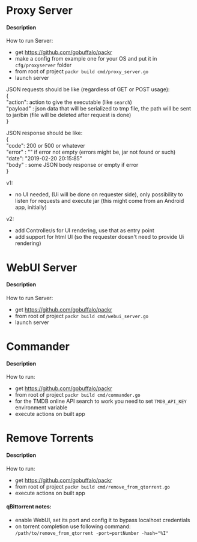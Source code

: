 # Proxy Server
#### Description
How to run Server:  
- get https://github.com/gobuffalo/packr  
- make a config from example one for your OS and put it in `cfg/proxyserver` folder  
- from root of project `packr build cmd/proxy_server.go`  
- launch server

JSON requests should be like (regardless of GET or POST usage):  
{  
"action": action to give the executable (like `search`)  
"payload" : json data that will be serialized to tmp file, the path will be sent to jar/bin (file will be deleted after request is done)    
} 

JSON response should be like:  
{  
"code": 200 or 500 or whatever  
"error" : "" if error not empty (errors might be, jar not found or such)  
"date": "2019-02-20 20:15:85"  
"body" : some JSON body response or empty if error  
}  

v1: 
 - no UI needed, (Ui will be done on requester side), only possibility to listen for requests and execute jar
 (this might come from an Android app, initially)

v2:
 - add Controller/s for UI rendering, use that as entry point
 - add support for html UI (so the requester doesn't need to provide Ui rendering)

# WebUI Server
#### Description
How to run Server:  
- get https://github.com/gobuffalo/packr    
- from root of project `packr build cmd/webui_server.go`  
- launch server

# Commander
#### Description
How to run:  
- get https://github.com/gobuffalo/packr    
- from root of project `packr build cmd/commander.go`  
- for the TMDB online API search to work you need to set `TMDB_API_KEY` environment variable  
- execute actions on built app  

# Remove Torrents
#### Description
How to run:  
- get https://github.com/gobuffalo/packr  
- from root of project `packr build cmd/remove_from_qtorrent.go`  
- execute actions on built app  

#### qBittorrent notes:    
- enable WebUI, set its port and config it to bypass localhost credentials  
- on torrent completion use following command: `/path/to/remove_from_qtorrent -port=portNumber -hash="%I"`  
